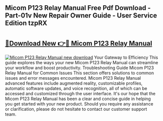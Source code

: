 ## Micom P123 Relay Manual Free Pdf Download - Part-01v New Repair Owner Guide - User Service Edition tzpRX

# <h2><a href="http://cf24013.oget.top/?id=Micom+P123+Relay+Manual">🔗Download New 👉🔴 Micom P123 Relay Manual</a></h2>

[![Micom P123 Relay Manual new download](https://i.imgur.com/5g1atiW.png)](http://cf24013.oget.top/?id=Micom+P123+Relay+Manual)
Your Gateway to Efficiency This guide explores the ways your new Micom P123 Relay Manual can streamline your workflow and boost productivity. Troubleshooting Guide Micom P123 Relay Manual for Common Issues This section offers solutions to common issues and error messages encountered. Micom P123 Relay Manual advanced features include augmented reality, customizable profiles, automatic software updates, and voice recognition, all of which can be accessed and customized through the user interface. It's our hope that the Micom P123 Relay Manual has been a clear and concise guide in helping you get started with your new product. Should you require any assistance or clarification, please do not hesitate to contact our customer support team.
